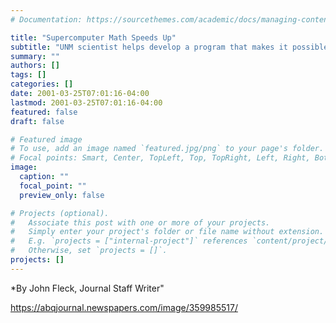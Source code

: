 ```yaml
---
# Documentation: https://sourcethemes.com/academic/docs/managing-content/

title: "Supercomputer Math Speeds Up"
subtitle: "UNM scientist helps develop a program that makes it possible to solve complex problems faster"
summary: ""
authors: []
tags: []
categories: []
date: 2001-03-25T07:01:16-04:00
lastmod: 2001-03-25T07:01:16-04:00
featured: false
draft: false

# Featured image
# To use, add an image named `featured.jpg/png` to your page's folder.
# Focal points: Smart, Center, TopLeft, Top, TopRight, Left, Right, BottomLeft, Bottom, BottomRight.
image:
  caption: ""
  focal_point: ""
  preview_only: false

# Projects (optional).
#   Associate this post with one or more of your projects.
#   Simply enter your project's folder or file name without extension.
#   E.g. `projects = ["internal-project"]` references `content/project/deep-learning/index.md`.
#   Otherwise, set `projects = []`.
projects: []
---
```


*By John Fleck, Journal Staff Writer"

https://abqjournal.newspapers.com/image/359985517/